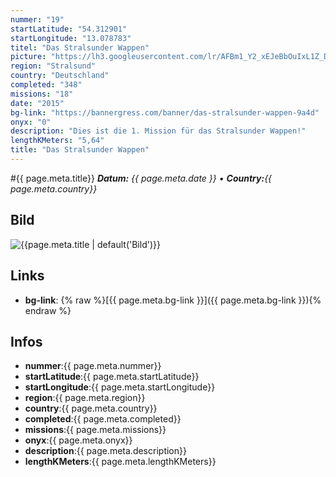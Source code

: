 ```yaml
---
nummer: "19"
startLatitude: "54.312901"
startLongitude: "13.078783"
titel: "Das Stralsunder Wappen"
picture: "https://lh3.googleusercontent.com/lr/AFBm1_Y2_xEJeBbOuIxL1Z_DQ4tHQgR0tNzVymeAm5_5l0T8sJmLDffy1kV34d2sAydPp-pv-kIgOxAz9wG0cmoHvWWNB6Cm9uYgRVruBSW7WlY54jJmgAK0ve5CQfLWyLf703bc7btIKp5qUtPDGnZ65Ist7f9jRV6ZN43MVqQjyRW5qE6wdsjvq74oYLBjaFgvxB0QgInLMtTxicAA2Fs6IjN3qpIr0bD9DMr1bTbzy9EFyaAMkbb0p4CGPL-3ZQX7dHiTw7p0fm_nN5u-qq-4iZwP_neq1dYQ2HntV-LGizoZN1niN0ck1hFlDIl5QoeZi-grH_2idCZudMfEQQHzn_RHt2InTxf2ywKl9BAaXx1M20_LYSuHzuVsJZtcVUmtIppSwCP1YOjxwrSC1z9ZrjnncoI-jDeARIVqM5qMu2_DLBi9vymMXiyyO8XRwmCCnHUGDOAmx1BkZDHB1A3RfsPyZt5D75IBHxoPcgJEEelMeAuagXQZ8nEpy9S5SPGS0dbrTc7WKlPRK5KmRf4k2qYoJeYuB-f752cEM1YMzw12vJEtTKDU7UNwcZukXHIYdETtngfpp3lgMFnL3y6XtDX--OOyhEDwGB_e1dBZFrLq8xmoXLU8kFKUpW-FWVABZzKorf3RUCjy0Bfm0NeTzxamNG176kHTjmjvfi9spLpLyYSFprRu5rQ40r6EJyaqqCUM-DM4tA"
region: "Stralsund"
country: "Deutschland"
completed: "348"
missions: "18"
date: "2015"
bg-link: "https://bannergress.com/banner/das-stralsunder-wappen-9a4d"
onyx: "0"
description: "Dies ist die 1. Mission für das Stralsunder Wappen!"
lengthKMeters: "5,64"
title: "Das Stralsunder Wappen"
---
```


#{{ page.meta.title}}
_**Datum:** {{ page.meta.date }} • **Country:**{{ page.meta.country}}_

## Bild
![{{page.meta.title | default('Bild')}}]({{page.meta.picture}})

## Links
- **bg-link**: {% raw %}[{{ page.meta.bg-link }}]({{ page.meta.bg-link }}){% endraw %}

## Infos
- **nummer**:{{ page.meta.nummer}}
- **startLatitude**:{{ page.meta.startLatitude}}
- **startLongitude**:{{ page.meta.startLongitude}}
- **region**:{{ page.meta.region}}
- **country**:{{ page.meta.country}}
- **completed**:{{ page.meta.completed}}
- **missions**:{{ page.meta.missions}}
- **onyx**:{{ page.meta.onyx}}
- **description**:{{ page.meta.description}}
- **lengthKMeters**:{{ page.meta.lengthKMeters}}

